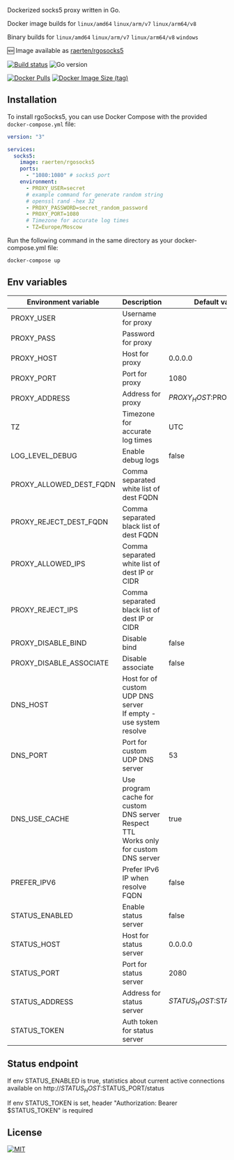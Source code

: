 Dockerized socks5 proxy written in Go.

Docker image builds for `linux/amd64` `linux/arm/v7` `linux/arm64/v8`

Binary builds for `linux/amd64` `linux/arm/v7` `linux/arm64/v8` `windows`

🆕 Image available as [raerten/rgosocks5](https://hub.docker.com/r/raerten/rgosocks5)

[![Build status](https://github.com/Raerten/rgosocks5/actions/workflows/release.yml/badge.svg)](https://github.com/Raerten/rgosocks5/actions/workflows/release.yml)
![Go version](https://img.shields.io/github/go-mod/go-version/raerten/rgosocks5)

[![Docker Pulls](https://img.shields.io/docker/pulls/raerten/rgosocks5)](https://hub.docker.com/r/raerten/rgosocks5)
[![Docker Image Size (tag)](https://img.shields.io/docker/image-size/raerten/rgosocks5/latest)](https://hub.docker.com/r/raerten/rgosocks5)

## Installation

To install rgoSocks5, you can use Docker Compose with the provided `docker-compose.yml` file:

```yml
version: "3"

services:
  socks5:
    image: raerten/rgosocks5
    ports:
      - "1080:1080" # socks5 port
    environment:
      - PROXY_USER=secret
      # example command for generate random string
      # openssl rand -hex 32
      - PROXY_PASSWORD=secret_random_password
      - PROXY_PORT=1080
      # Timezone for accurate log times
      - TZ=Europe/Moscow
```

Run the following command in the same directory as your docker-compose.yml file:

```bash
docker-compose up
```

## Env variables

| Environment variable    | Description                                                                                  | Default value             |
|-------------------------|----------------------------------------------------------------------------------------------|---------------------------|
| PROXY_USER              | Username for proxy                                                                           |                           |
| PROXY_PASS              | Password for proxy                                                                           |                           |
| PROXY_HOST              | Host for proxy                                                                               | 0.0.0.0                   |
| PROXY_PORT              | Port for proxy                                                                               | 1080                      |
| PROXY_ADDRESS           | Address for proxy                                                                            | $PROXY_HOST:$PROXY_PORT   |
| TZ                      | Timezone for accurate log times                                                              | UTC                       |
| LOG_LEVEL_DEBUG         | Enable debug logs                                                                            | false                     |
| PROXY_ALLOWED_DEST_FQDN | Comma separated white list of dest FQDN                                                      |                           |
| PROXY_REJECT_DEST_FQDN  | Comma separated black list of dest FQDN                                                      |                           |
| PROXY_ALLOWED_IPS       | Comma separated white list of dest IP or CIDR                                                |                           |
| PROXY_REJECT_IPS        | Comma separated black list of dest IP or CIDR                                                |                           |
| PROXY_DISABLE_BIND      | Disable bind                                                                                 | false                     |
| PROXY_DISABLE_ASSOCIATE | Disable associate                                                                            | false                     |
| DNS_HOST                | Host for of custom UDP DNS server<br/>If empty - use system resolve                          |                           |
| DNS_PORT                | Port for custom UDP DNS server                                                               | 53                        |
| DNS_USE_CACHE           | Use program cache for custom DNS server<br/>Respect TTL<br/>Works only for custom DNS server | true                      |
| PREFER_IPV6             | Prefer IPv6 IP when resolve FQDN                                                             | false                     |
| STATUS_ENABLED          | Enable status server                                                                         | false                     |
| STATUS_HOST             | Host for status server                                                                       | 0.0.0.0                   |
| STATUS_PORT             | Port for status server                                                                       | 2080                      |
| STATUS_ADDRESS          | Address for status server                                                                    | $STATUS_HOST:$STATUS_PORT |
| STATUS_TOKEN            | Auth token for status server                                                                 |                           |


## Status endpoint

If env STATUS_ENABLED is true, statistics about current active connections available on http://$STATUS_HOST:$STATUS_PORT/status

If env STATUS_TOKEN is set, header "Authorization: Bearer $STATUS_TOKEN" is required

## License

[![MIT](https://img.shields.io/github/license/raerten/rgosocks5)](https://github.com/raerten/rgosocks5/blob/master/LICENSE)
